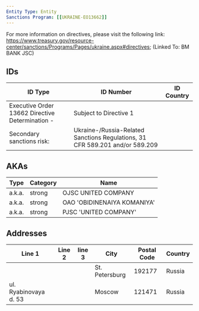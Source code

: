 ```yaml
---
Entity Type: Entity
Sanctions Program: [[UKRAINE-EO13662]]
---
```

For more information on directives, please visit the following link: https://www.treasury.gov/resource-center/sanctions/Programs/Pages/ukraine.aspx#directives; (Linked To: BM BANK JSC)

## IDs
| ID Type | ID Number | ID Country |
|---------|-----------|------------|
| Executive Order 13662 Directive Determination - | Subject to Directive 1 |  |
| Secondary sanctions risk: | Ukraine-/Russia-Related Sanctions Regulations, 31 CFR 589.201 and/or 589.209 |  |


## AKAs
| Type | Category | Name      | 
|------|----------|-----------|
| a.k.a. | strong | OJSC UNITED COMPANY |
| a.k.a. | strong | OAO 'OBIDINENAIYA KOMANIYA' |
| a.k.a. | strong | PJSC 'UNITED COMPANY' |


## Addresses
| Line 1 | Line 2 | line 3 | City | Postal Code| Country | 
|--------|--------|--------|------|------------|---------|
|  |  |  | St. Petersburg | 192177 | Russia |
| ul. Ryabinovaya d. 53 |  |  | Moscow | 121471 | Russia |

